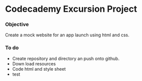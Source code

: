 # Codecademy Excursion Project 

### Objective 
Create a mock website for an app launch using html and css. 

### To do 
* Create repository and directory an push onto github. 
* Down load resources 
* Code html and style sheet 
* test

